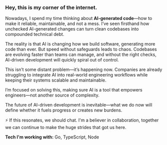 ### Hey, this is my corner of the internet.  

Nowadays, I spend my time thinking about **AI-generated code**—how to make it reliable, maintainable, and not a mess. I’ve seen firsthand how unchecked AI-generated changes can turn clean codebases into compounded technical debt.  

The reality is that AI is changing how we build software, generating more code than ever. But speed without safeguards leads to chaos. Codebases are evolving faster than teams can manage, and without the right checks, AI-driven development will quickly spiral out of control.  

This isn’t some distant problem—it’s happening now. Companies are already struggling to integrate AI into real-world engineering workflows while keeping their systems scalable and maintainable.  

I’m focused on solving this, making sure AI is a tool that empowers engineers—not another source of complexity.  

The future of AI-driven development is inevitable—what we do now will define whether it fuels progress or creates new burdens.  

⚡ If this resonates, we should chat. I'm a believer in collaboration, together we can continue to make the huge strides that got us here.

**Tech I'm working with:** Go, TypeScript, Node  
